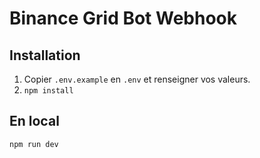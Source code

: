 # Binance Grid Bot Webhook

## Installation

1. Copier `.env.example` en `.env` et renseigner vos valeurs.
2. `npm install`

## En local

```bash
npm run dev
